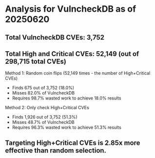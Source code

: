 # Analysis for VulncheckDB as of 20250620

## Total VulncheckDB CVEs: 3,752
## Total High and Critical CVEs: 52,149 (out of 298,715 total CVEs)

Method 1: Random coin flips (52,149 times - the number of High+Critical CVEs)
  - Finds 675 out of 3,752 (18.0%)
  - Misses 82.0% of VulncheckDB
  - Requires 98.7% wasted work to achieve 18.0% results

Method 2: Only check High+Critical CVEs
  - Finds 1,926 out of 3,752 (51.3%)
  - Misses 48.7% of VulncheckDB
  - Requires 96.3% wasted work to achieve 51.3% results

## Targeting High+Critical CVEs is 2.85x more effective than random selection.
